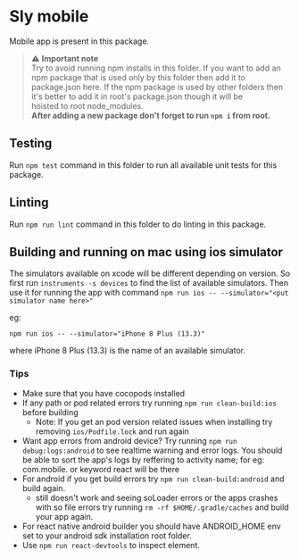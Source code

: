 # Sly mobile

Mobile app is present in this package.

> :warning: **Important note** \
Try to avoid running npm installs in this folder. If you want to add an npm package that is used only by this folder then add it to \
package.json here. If the npm package is used by other folders then it's better to add it in root's package.json though it will be \
hoisted to root node_modules. \
**After adding a new package don't forget to run ```npm i``` from root.**

## Testing

Run ```npm test``` command in this folder to run all available unit tests for this package.

## Linting

Run ```npm run lint``` command in this folder to do linting in this package.

## Building and running on mac using ios simulator

The simulators available on xcode will be different depending on version. So first run ```instruments -s devices```
to find the list of available simulators. Then use it for running the app with command ```npm run ios -- --simulator="<put simulator name here>"```

eg:

```
npm run ios -- --simulator="iPhone 8 Plus (13.3)"
```
where iPhone 8 Plus (13.3) is the name of an available simulator.

### Tips

* Make sure that you have cocopods installed
* If any path or pod related errors try running ```npm run clean-build:ios``` before building
  - Note: If you get an pod version related issues when installing try removing ```ios/Podfile.lock``` and run again
* Want app errors from android device? Try running ```npm run debug:logs:android``` to see realtime warning and error logs.
You should be able to sort the app's logs by reffering to activity name; for eg: com.mobile. or keyword react will be there
* For android if you get build errors try ```npm run clean-build:android``` and build again.
  - still doesn't work and seeing soLoader errors or the apps crashes with so file errors try running ```rm -rf $HOME/.gradle/caches```
    and build your app again.
* For react native android builder you should have ANDROID_HOME env set to your android sdk installation root folder.
* Use ```npm run react-devtools``` to inspect element.
